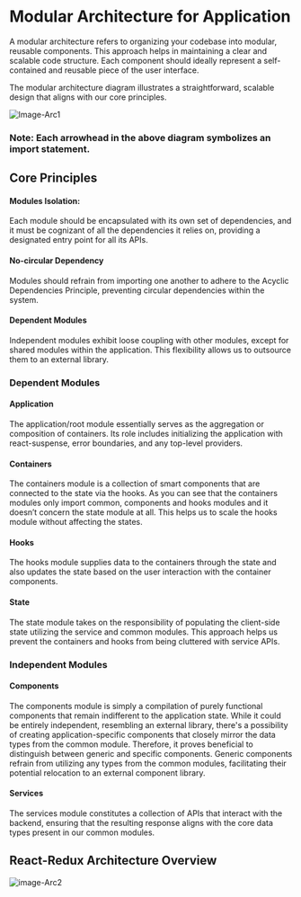 
# Modular Architecture for Application

A modular architecture refers to organizing your codebase into modular, reusable components. This approach helps in maintaining a clear and scalable code structure. Each component should ideally represent a self-contained and reusable piece of the user interface.

The modular architecture diagram illustrates a straightforward, scalable design that aligns with our core principles.

![Image-Arc1](https://github.com/paghar/Frontend-Architecture-Principle/assets/66066475/587102da-0c75-451d-afe7-cb735fc322b8)

### Note: Each arrowhead in the above diagram symbolizes an import statement.

## Core Principles

#### Modules Isolation:
Each module should be encapsulated with its own set of dependencies, and it  must be cognizant of all the dependencies it relies on, providing a designated entry point for all its APIs.

#### No-circular Dependency
Modules should refrain from importing one another to adhere to the Acyclic 	Dependencies Principle, preventing circular dependencies within the system.

#### Dependent Modules
Independent modules exhibit loose coupling with other modules, except for shared modules within the application. This flexibility allows us to outsource them to an external library.

### Dependent Modules

#### Application

The application/root module essentially serves as the aggregation or composition of containers. Its role includes initializing the application with react-suspense, error boundaries, and any top-level providers.

#### Containers

The containers module is a collection of smart components that are connected to the state via the hooks. As you can see that the containers modules only import common, components and hooks modules and it doesn’t concern the state module at all. This helps us to scale the hooks module without affecting the states.

#### Hooks

The hooks module supplies data to the containers through the state and also updates the state based on the user interaction with the container components.

#### State

The state module takes on the responsibility of populating the client-side state utilizing the service and common modules. This approach helps us prevent the containers and hooks from being cluttered with service APIs.


### Independent Modules

#### Components

The components module is simply a compilation of purely functional components that remain indifferent to the application state. While it could be entirely independent, resembling an external library, there's a possibility of creating application-specific components that closely mirror the data types from the common module. Therefore, it proves beneficial to distinguish between generic and specific components. Generic components refrain from utilizing any types from the common modules, facilitating their potential relocation to an external component library.

#### Services

The services module constitutes a collection of APIs that interact with the backend, ensuring that the resulting response aligns with the core data types present in our common modules.


## React-Redux Architecture Overview

![image-Arc2](https://github.com/paghar/Frontend-Architecture-Principle/assets/66066475/e2c9b3a2-f651-418d-a678-c82d4cb4c32a)


